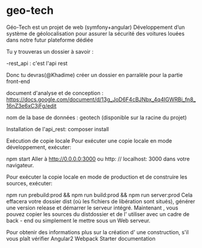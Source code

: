 # geo-tech
Géo-Tech est un projet de web (symfony+angular)
Développement d’un système de géolocalisation pour assurer la sécurité des voitures louées dans notre futur plateforme dédiée

Tu y trouveras un dossier à savoir :

-rest_api : c'est l'api rest

Donc tu devras(@Khadime) créer un dossier en parralèle pour la partie front-end

document d'analyse et de conception :
https://docs.google.com/document/d/13g_JoD6F4cBJNbx_4q4IGWRBi_fn8_16nZ3e6xC3jFg/edit

nom de la base de données : geotech (disponible sur la racine du projet)

Installation de l'api_rest: composer install


Exécution de copie locale
Pour exécuter une copie locale en mode développement,  exécuter:

npm start
Aller à http://0.0.0.0:3000 ou http: // localhost: 3000 dans votre  navigateur.

Pour exécuter la copie locale en mode de production et de construire les sources,  exécuter:

npm run prebuild:prod && npm run build:prod && npm run server:prod
Cela effacera votre dossier dist (où les fichiers de libération sont situés),
générer une version release et démarrer le serveur intégré. Maintenant ,
vous pouvez copier les sources du distdossier et de l' utiliser avec un cadre de back - end
ou simplement le mettre sous un Web  serveur.

Pour obtenir des informations plus sur la création d' une construction,
s'il vous plaît vérifier Angular2 Webpack Starter  documentation